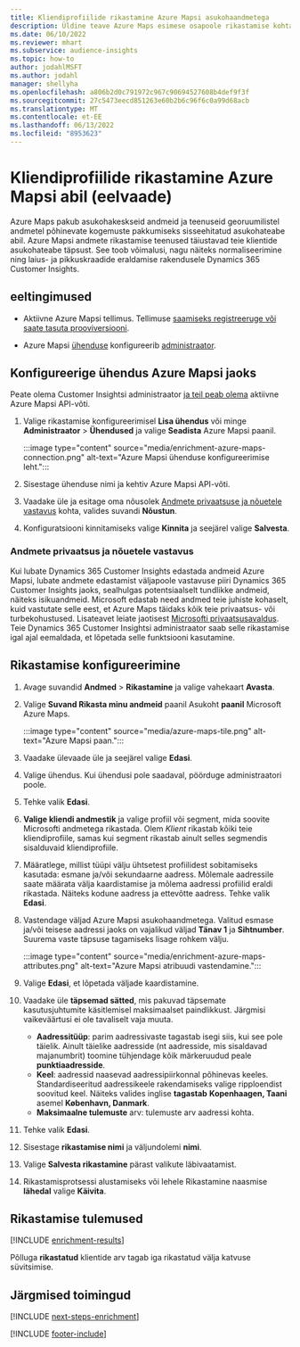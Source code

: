 ```yaml
---
title: Kliendiprofiilide rikastamine Azure Mapsi asukohaandmetega
description: Üldine teave Azure Maps esimese osapoole rikastamise kohta.
ms.date: 06/10/2022
ms.reviewer: mhart
ms.subservice: audience-insights
ms.topic: how-to
author: jodahlMSFT
ms.author: jodahl
manager: shellyha
ms.openlocfilehash: a806b2d0c791972c967c90694527608b4def9f3f
ms.sourcegitcommit: 27c5473eecd851263e60b2b6c96f6c0a99d68acb
ms.translationtype: MT
ms.contentlocale: et-EE
ms.lasthandoff: 06/13/2022
ms.locfileid: "8953623"
---
```

# <a name="enrichment-of-customer-profiles-with-azure-maps-preview"></a>Kliendiprofiilide rikastamine Azure Mapsi abil (eelvaade)

Azure Maps pakub asukohakeskseid andmeid ja teenuseid georuumilistel andmetel põhinevate kogemuste pakkumiseks sisseehitatud asukohateabe abil. Azure Mapsi andmete rikastamise teenused täiustavad teie klientide asukohateabe täpsust. See toob võimalusi, nagu näiteks normaliseerimine ning laius- ja pikkuskraadide eraldamise rakendusele Dynamics 365 Customer Insights.

## <a name="prerequisites"></a>eeltingimused

- Aktiivne Azure Mapsi tellimus. Tellimuse [saamiseks registreeruge või saate tasuta prooviversiooni](https://azure.microsoft.com/services/azure-maps/).

- Azure Mapsi [ühenduse](connections.md) konfigureerib [administraator](#configure-the-connection-for-azure-maps).

## <a name="configure-the-connection-for-azure-maps"></a>Konfigureerige ühendus Azure Mapsi jaoks

Peate olema Customer Insightsi administraator [ja teil peab olema](permissions.md#admin) aktiivne Azure Mapsi API-võti.

1. Valige rikastamise konfigureerimisel **Lisa ühendus** või minge **Administraator** > **Ühendused** ja valige **Seadista** Azure Mapsi paanil.

   :::image type="content" source="media/enrichment-azure-maps-connection.png" alt-text="Azure Mapsi ühenduse konfigureerimise leht.":::

1. Sisestage ühenduse nimi ja kehtiv Azure Mapsi API-võti.

1. Vaadake üle ja esitage oma nõusolek [Andmete privaatsuse ja nõuetele vastavus](#data-privacy-and-compliance) kohta, valides suvandi **Nõustun**.

1. Konfiguratsiooni kinnitamiseks valige **Kinnita** ja seejärel valige **Salvesta**.

### <a name="data-privacy-and-compliance"></a>Andmete privaatsus ja nõuetele vastavus

Kui lubate Dynamics 365 Customer Insights edastada andmeid Azure Mapsi, lubate andmete edastamist väljapoole vastavuse piiri Dynamics 365 Customer Insights jaoks, sealhulgas potentsiaalselt tundlikke andmeid, näiteks isikuandmeid. Microsoft edastab need andmed teie juhiste kohaselt, kuid vastutate selle eest, et Azure Maps täidaks kõik teie privaatsus- või turbekohustused. Lisateavet leiate jaotisest [Microsofti privaatsusavaldus](https://go.microsoft.com/fwlink/?linkid=396732).
Teie Dynamics 365 Customer Insightsi administraator saab selle rikastamise igal ajal eemaldada, et lõpetada selle funktsiooni kasutamine.

## <a name="configure-the-enrichment"></a>Rikastamise konfigureerimine

1. Avage suvandid **Andmed** > **Rikastamine** ja valige vahekaart **Avasta**.

1. Valige **Suvand Rikasta minu andmeid** paanil Asukoht **paanil** Microsoft Azure Maps.

   :::image type="content" source="media/azure-maps-tile.png" alt-text="Azure Mapsi paan.":::

1. Vaadake ülevaade üle ja seejärel valige **Edasi**.

1. Valige ühendus. Kui ühendusi pole saadaval, pöörduge administraatori poole.

1. Tehke valik **Edasi**.

1. **Valige kliendi andmestik** ja valige profiil või segment, mida soovite Microsofti andmetega rikastada. Olem *Klient* rikastab kõiki teie kliendiprofiile, samas kui segment rikastab ainult selles segmendis sisalduvaid kliendiprofiile.

1. Määratlege, millist tüüpi välju ühtsetest profiilidest sobitamiseks kasutada: esmane ja/või sekundaarne aadress. Mõlemale aadressile saate määrata välja kaardistamise ja mõlema aadressi profiilid eraldi rikastada. Näiteks kodune aadress ja ettevõtte aadress. Tehke valik **Edasi**.

1. Vastendage väljad Azure Mapsi asukohaandmetega. Valitud esmase ja/või teisese aadressi jaoks on vajalikud väljad **Tänav 1** ja **Sihtnumber**. Suurema vaste täpsuse tagamiseks lisage rohkem välju.

   :::image type="content" source="media/enrichment-azure-maps-attributes.png" alt-text="Azure Mapsi atribuudi vastendamine.":::

1. Valige **Edasi**, et lõpetada väljade kaardistamine.

1. Vaadake üle **täpsemad sätted**, mis pakuvad täpsemate kasutusjuhtumite käsitlemisel maksimaalset paindlikkust. Järgmisi vaikeväärtusi ei ole tavaliselt vaja muuta.

   - **Aadressitüüp**: parim aadressivaste tagastab isegi siis, kui see pole täielik. Ainult täielike aadresside (nt aadresside, mis sisaldavad majanumbrit) toomine tühjendage kõik märkeruudud peale **punktiaadresside**.
   - **Keel**: aadressid naasevad aadressipiirkonnal põhinevas keeles. Standardiseeritud aadressikeele rakendamiseks valige ripploendist soovitud keel. Näiteks valides inglise **tagastab** **Kopenhaagen, Taani** asemel **København, Danmark**.
   - **Maksimaalne tulemuste** arv: tulemuste arv aadressi kohta.

1. Tehke valik **Edasi**.

1. Sisestage **rikastamise nimi** ja väljundolemi **nimi**.

1. Valige **Salvesta rikastamine** pärast valikute läbivaatamist.

1. Rikastamisprotsessi alustamiseks või lehele Rikastamine naasmise **lähedal** valige **Käivita**.

## <a name="enrichment-results"></a>Rikastamise tulemused

[!INCLUDE [enrichment-results](includes/enrichment-results.md)]

Põlluga **rikastatud** klientide arv tagab iga rikastatud välja katvuse süvitsimise.

## <a name="next-steps"></a>Järgmised toimingud

[!INCLUDE [next-steps-enrichment](includes/next-steps-enrichment.md)]

[!INCLUDE [footer-include](includes/footer-banner.md)]
